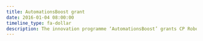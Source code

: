 ```yaml
---
title: AutomationsBoost grant
date: 2016-01-04 08:00:00
timeline_type: fa-dollar
description: The innovation programme ‘AutomationsBoost’ grants CP Robotics 900.000 DKK. The investment is earmarked for further development of CP Robotics’ technology.
---
```

